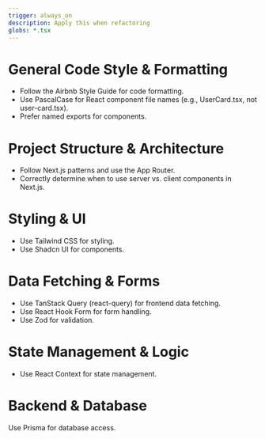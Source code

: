 ```yaml
---
trigger: always_on
description: Apply this when refactoring
globs: *.tsx
---
```


# General Code Style & Formatting
- Follow the Airbnb Style Guide for code formatting.
- Use PascalCase for React component file names (e.g., UserCard.tsx, not user-card.tsx).
- Prefer named exports for components.

# Project Structure & Architecture
- Follow Next.js patterns and use the App Router.
- Correctly determine when to use server vs. client components in Next.js.

# Styling & UI
- Use Tailwind CSS for styling.
- Use Shadcn UI for components.

# Data Fetching & Forms
- Use TanStack Query (react-query) for frontend data fetching.
- Use React Hook Form for form handling.
- Use Zod for validation.

# State Management & Logic
- Use React Context for state management.

# Backend & Database
Use Prisma for database access.